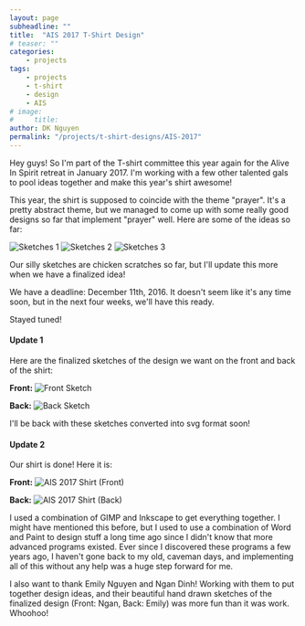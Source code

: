 ```yaml
---
layout: page
subheadline: ""
title:  "AIS 2017 T-Shirt Design"
# teaser: ""
categories:
    - projects
tags:
    - projects
    - t-shirt
    - design
    - AIS
# image:
#     title:
author: DK Nguyen
permalink: "/projects/t-shirt-designs/AIS-2017"
---
```

Hey guys! So I'm part of the T-shirt committee this year again for the Alive In Spirit retreat in January 2017. I'm working with a few other talented gals to pool ideas together and make this year's shirt awesome!

This year, the shirt is supposed to coincide with the theme "prayer". It's a pretty abstract theme, but we managed to come up with some really good designs so far that implement "prayer" well. Here are some of the ideas so far:

![Sketches 1](/images/metanoia2017_sketches1.jpg "Sketches #1")
![Sketches 2](/images/metanoia2017_sketches2.jpg "Sketches #2")
![Sketches 3](/images/metanoia2017_sketches3.jpg "Sketches #3")

Our silly sketches are chicken scratches so far, but I'll update this more when we have a finalized idea!

We have a deadline: December 11th, 2016. It doesn't seem like it's any time soon, but in the next four weeks, we'll have this ready.

Stayed tuned!

#### Update 1

Here are the finalized sketches of the design we want on the front and back of the shirt:

**Front:**
![Front Sketch](/images/ais_front_sketch.jpg "Front Sketch")

**Back:**
![Back Sketch](/images/ais_back_sketch.jpg "Back Sketch")

I'll be back with these sketches converted into svg format soon!

#### Update 2

Our shirt is done! Here it is:

**Front:**
![AIS 2017 Shirt (Front)](/images/ais_front_final.png "AIS 2017 Front")

**Back:**
![AIS 2017 Shirt (Back)](/images/ais_back_final.png "AIS 2017 Back")

I used a combination of GIMP and Inkscape to get everything together. I might have mentioned this before, but I used to use a combination of Word and Paint to design stuff a long time ago since I didn't know that more advanced programs existed. Ever since I discovered these programs a few years ago, I haven't gone back to my old, caveman days, and implementing all of this without any help was a huge step forward for me.

I also want to thank Emily Nguyen and Ngan Dinh! Working with them to put together design ideas, and their beautiful hand drawn sketches of the finalized design (Front: Ngan, Back: Emily) was more fun than it was work. Whoohoo!
